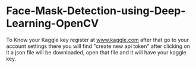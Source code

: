 # Face-Mask-Detection-using-Deep-Learning-OpenCV
To Know your Kaggle key register at www.kaggle.com after that go to your account settings there you will find "create new api token" after clicking on it a json file will be downloaded, open that file and it will have your kaggle key.

